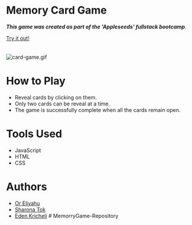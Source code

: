 # Memory Card Game

***This game was created as part of the 'Appleseeds' fullstack bootcamp***.

[Try it out!](https://graceful-squirrel-d337af.netlify.app/)<br /><br /><br />
![card-game.gif](https://media.giphy.com/media/pc7iKw2AgjgCVr31iu/giphy.gif)


# How to Play
- Reveal cards by clicking on them.
- Only two cards can be reveal at a time.
- The game is successfully complete when all the cards remain open.

# Tools Used
- JavaScript
- HTML
- CSS

# Authors 
- [Or Eliyahu](https://github.com/OrEliyahu43)
- [Sharona Tok](https://github.com/sharonatok)
- [Eden Kricheli](https://github.com/Kricheli)
#   M e m o r r y G a m e - R e p o s i t o r y  
 